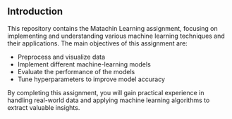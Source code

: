 ## Introduction

This repository contains the Matachin Learning assignment, focusing on implementing and understanding various machine learning techniques and their applications. The main objectives of this assignment are:

- Preprocess and visualize data
- Implement different machine-learning models
- Evaluate the performance of the models
- Tune hyperparameters to improve model accuracy

By completing this assignment, you will gain practical experience in handling real-world data and applying machine learning algorithms to extract valuable insights.
